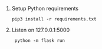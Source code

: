 1. Setup Python requirements
   ```
   pip3 install -r requirements.txt
   ```

2. Listen on 127.0.0.1:5000
   ```
    python -m flask run
   ```
